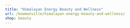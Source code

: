 ```yaml
---
title: "Himalayan Energy Beauty and Wellness"
url: /bowmanville/himalayan-energy-beauty-and-wellness/
shop: beauty
---
```

